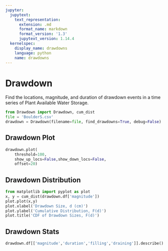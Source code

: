 ```yaml
---
jupyter:
  jupytext:
    text_representation:
      extension: .md
      format_name: markdown
      format_version: '1.3'
      jupytext_version: 1.14.4
  kernelspec:
    display_name: drawdowns
    language: python
    name: drawdowns
---
```


# Drawdown

Find the locations, magnitude, and duration of drawdown events in a time series of Plant Available Water Storage.


```python
from Drawdown import Drawdown, cum_dist
file = 'BoulderS.csv'
drawdown = Drawdown(filename=file, find_drawdowns=True, debug=False)
```

## Drawdown Plot

```python
drawdown.plot(
    threshold=100,
    show_up_locs=False,show_down_locs=False,
    offset=20)
```

## Drawdown Distribution

```python
from matplotlib import pyplot as plot
x, y = cum_dist(drawdown.df['magnitude'])
plot.plot(x,y)
plot.xlabel('Drawdown Size, d (cm)')
plot.ylabel('Cumulative Distribution, F(d)')
plot.title('CDF of Drawdown Sizes, F(d)')
```

## Drawdown Stats

```python
drawdown.df[['magnitude','duration','filling','draining']].describe()
```
